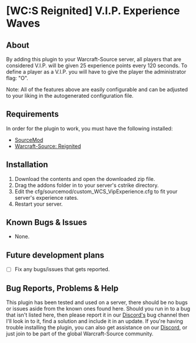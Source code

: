# [WC:S Reignited] V.I.P. Experience Waves

## About
By adding this plugin to your Warcraft-Source server, all players that are considered V.I.P. will be given 25 experience points every 120 seconds.
To define a player as a V.I.P. you will have to give the player the administrator flag: "O".

Note: 
All of the features above are easily configurable and can be adjusted to your liking in the autogenerated configuration file.



## Requirements
In order for the plugin to work, you must have the following installed:
- [SourceMod](https://www.sourcemod.net/downloads.php?branch=stable) 
- [Warcraft-Source: Reignited](https://github.com/ThaPwned/WCS)


## Installation
1) Download the contents and open the downloaded zip file.
2) Drag the addons folder in to your server's cstrike directory.
3) Edit the cfg/sourcemod/custom_WCS_VipExperience.cfg to fit your server's experience rates.
4) Restart your server.


## Known Bugs & Issues
- None.


## Future development plans
- [ ] Fix any bugs/issues that gets reported.


## Bug Reports, Problems & Help
This plugin has been tested and used on a server, there should be no bugs or issues aside from the known ones found here.
Should you run in to a bug that isn't listed here, then please report it in our [Discord's](https://discord.com/invite/rx8Q4PrK6C) bug channel then I'll look in to it, find a solution and include it in an update.
If you're having trouble installing the plugin, you can also get assistance on our [Discord](https://discord.com/invite/rx8Q4PrK6C), or just join to be part of the global Warcraft-Source community.
